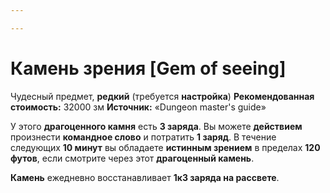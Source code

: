 ```yaml
---

---
```

# Камень зрения [Gem of seeing]

Чудесный предмет, **редкий** (требуется **настройка**)
**Рекомендованная стоимость:** 32000 зм
**Источник:** «Dungeon master's guide»

У этого **драгоценного камня** есть **3 заряда**. Вы можете **действием** произнести **командное слово** и потратить **1 заряд**. В течение следующих **10 минут** вы обладаете **истинным зрением** в пределах **120 футов**, если смотрите через этот **драгоценный камень**.

**Камень** ежедневно восстанавливает **1к3 заряда на рассвете**.